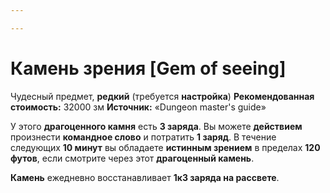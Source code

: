 ```yaml
---

---
```

# Камень зрения [Gem of seeing]

Чудесный предмет, **редкий** (требуется **настройка**)
**Рекомендованная стоимость:** 32000 зм
**Источник:** «Dungeon master's guide»

У этого **драгоценного камня** есть **3 заряда**. Вы можете **действием** произнести **командное слово** и потратить **1 заряд**. В течение следующих **10 минут** вы обладаете **истинным зрением** в пределах **120 футов**, если смотрите через этот **драгоценный камень**.

**Камень** ежедневно восстанавливает **1к3 заряда на рассвете**.